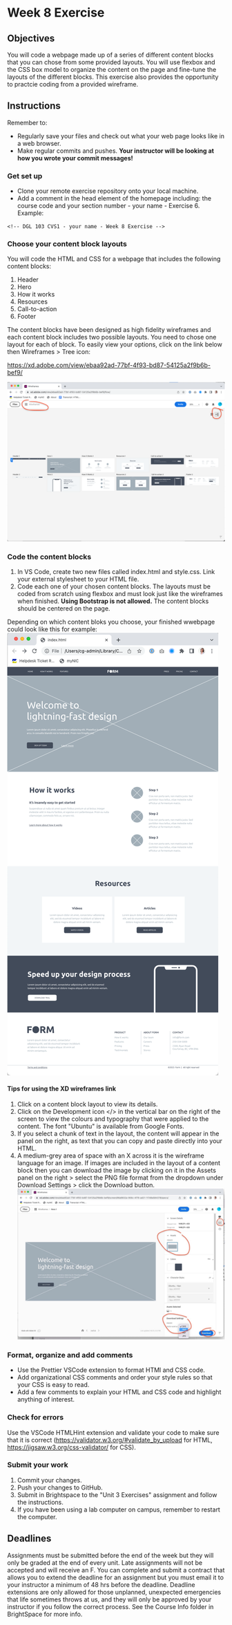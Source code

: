 # Week 8 Exercise

## Objectives
You will code a webpage made up of a series of different content blocks that you can chose from some provided layouts. You will use flexbox and the CSS box model to organize the content on the page and fine-tune the layouts of the different blocks. This exercise also provides the opportunity to practcie coding from a provided wireframe.

## Instructions
Remember to:
* Regularly save your files and check out what your web page looks like in a web browser.
* Make regular commits and pushes. **Your instructor will be looking at how you wrote your commit messages!**
### Get set up
* Clone your remote exercise repository onto your local machine.
* Add a comment in the head element of the homepage including: the course code and your section number - your name - Exercise 6. Example:
```
<!-- DGL 103 CVS1 - your name - Week 8 Exercise -->
```
### Choose your content block layouts
You will code the HTML and CSS for a webpage that includes the following content blocks:
1. Header
2. Hero
3. How it works
4. Resources
5. Call-to-action
6. Footer

The content blocks have been designed as high fidelity wireframes and each content block includes two possible layouts. You need to chose one layout for each of block. To easily view your options, click on the link below then Wireframes > Tree icon:

https://xd.adobe.com/view/ebaa92ad-77bf-4f93-bd87-54125a2f9b6b-bef9/ 

![Image of sample webpage](images/wireframes.png)

### Code the content blocks
1. In VS Code, create two new files called index.html and style.css. Link your external stylesheet to your HTML file. 
2. Code each one of your chosen content blocks. The layouts must be coded from scratch using flexbox and must look just like the wireframes when finished. **Using Bootstrap is not allowed.** The content blocks should be centered on the page.

Depending on which content bloks you choose, your finished wwebpage could look like this for example:
![Image of sample webpage](images/example.png)

#### Tips for using the XD wireframes link
1. Click on a content block layout to view its details. 
2. Click on the Development icon </> in the vertical bar on the right of the screen to view the colours and typography that were applied to the content. The font "Ubuntu" is available from Google Fonts. 
3. If you select a chunk of text in the layout, the content will appear in the panel on the right, as text that you can copy and paste directly into your HTML.
4. A medium-grey area of space with an X across it is the wireframe language for an image. If images are included in the layout of a content block then you can download the image by clicking on it in the Assets panel on the right > select the PNG file format from the dropdown under Download Settings > click the Download button.
![Image of sample webpage](images/assets.png)

### Format, organize and add comments 
* Use the Prettier VSCode extension to format HTMl and CSS code.
* Add organizational CSS comments and order your style rules so that your CSS is easy to read.
* Add a few comments to explain your HTML and CSS code and highlight anything of interest.

### Check for errors
Use the VSCode HTMLHint extension and validate your code to make sure that it is correct (https://validator.w3.org/#validate_by_upload for HTML, https://jigsaw.w3.org/css-validator/ for CSS).

### Submit your work
1. Commit your changes.
2. Push your changes to GitHub. 
3. Submit in Brightspace to the "Unit 3 Exercises" assignment and follow the instructions. 
4. If you have been using a lab computer on campus, remember to restart the computer.

## Deadlines
Assignments must be submitted before the end of the week but they will only be graded at the end of every unit. Late assignments will not be accepted and will receive an F. You can complete and submit a contract that allows you to extend the deadline for an assignment but you must email it to your instructor a minimum of 48 hrs before the deadline. Deadline extensions are only allowed for those unplanned, unexpected emergencies that life sometimes throws at us, and they will only be approved by your instructor if you follow the correct process. See the Course Info folder in BrightSpace for more info.